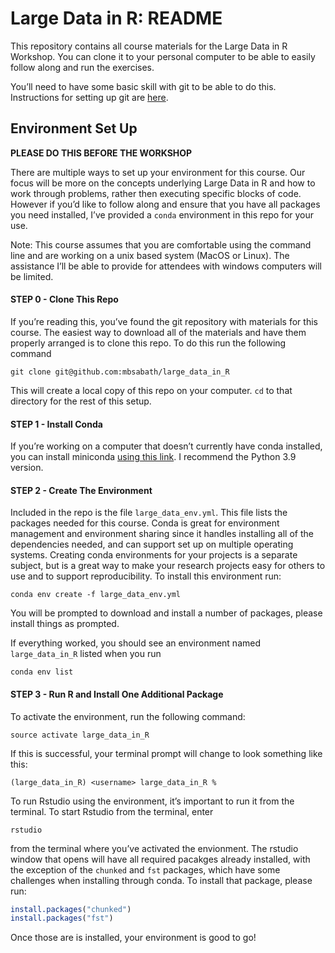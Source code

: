 Large Data in R: README
================

This repository contains all course materials for the Large Data in R
Workshop. You can clone it to your personal computer to be able to
easily follow along and run the exercises.

You’ll need to have some basic skill with git to be able to do this.
Instructions for setting up git are
[here](https://docs.github.com/en/github/getting-started-with-github/set-up-git).

## Environment Set Up

**PLEASE DO THIS BEFORE THE WORKSHOP**

There are multiple ways to set up your environment for this course. Our
focus will be more on the concepts underlying Large Data in R and how to
work through problems, rather then executing specific blocks of code.
However if you’d like to follow along and ensure that you have all
packages you need installed, I’ve provided a `conda` environment in this
repo for your use.

Note: This course assumes that you are comfortable using the command
line and are working on a unix based system (MacOS or Linux). The
assistance I’ll be able to provide for attendees with windows computers
will be limited.

#### STEP 0 - Clone This Repo

If you’re reading this, you’ve found the git repository with materials
for this course. The easiest way to download all of the materials and
have them properly arranged is to clone this repo. To do this run the
following command

    git clone git@github.com:mbsabath/large_data_in_R

This will create a local copy of this repo on your computer. `cd` to
that directory for the rest of this setup.

#### STEP 1 - Install Conda

If you’re working on a computer that doesn’t currently have conda
installed, you can install miniconda [using this
link](https://docs.conda.io/en/latest/miniconda.html). I recommend the
Python 3.9 version.

#### STEP 2 - Create The Environment

Included in the repo is the file `large_data_env.yml`. This file lists
the packages needed for this course. Conda is great for environment
management and environment sharing since it handles installing all of
the dependencies needed, and can support set up on multiple operating
systems. Creating conda environments for your projects is a separate
subject, but is a great way to make your research projects easy for
others to use and to support reproducibility. To install this
environment run:

    conda env create -f large_data_env.yml

You will be prompted to download and install a number of packages,
please install things as prompted.

If everything worked, you should see an environment named
`large_data_in_R` listed when you run

    conda env list

#### STEP 3 - Run R and Install One Additional Package

To activate the environment, run the following command:

    source activate large_data_in_R

If this is successful, your terminal prompt will change to look
something like this:

    (large_data_in_R) <username> large_data_in_R %

To run Rstudio using the environment, it’s important to run it from the
terminal. To start Rstudio from the terminal, enter

    rstudio

from the terminal where you’ve activated the envionment. The rstudio
window that opens will have all required pacakges already installed,
with the exception of the `chunked` and `fst` packages, which have some
challenges when installing through conda. To install that package,
please run:

``` r
install.packages("chunked")
install.packages("fst")
```

Once those are is installed, your environment is good to go!
